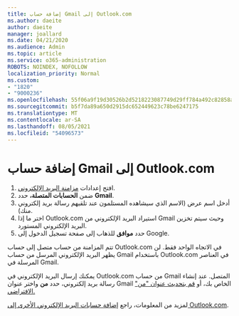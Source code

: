 ```yaml
---
title: إضافة حساب Gmail إلى Outlook.com
ms.author: daeite
author: daeite
manager: joallard
ms.date: 04/21/2020
ms.audience: Admin
ms.topic: article
ms.service: o365-administration
ROBOTS: NOINDEX, NOFOLLOW
localization_priority: Normal
ms.custom:
- "1820"
- "9000236"
ms.openlocfilehash: 55f06a9f19d30526b2d5218223087749d29ff784a492c82858aaeacbd6166391
ms.sourcegitcommit: b5f7da89a650d2915dc652449623c78be6247175
ms.translationtype: MT
ms.contentlocale: ar-SA
ms.lasthandoff: 08/05/2021
ms.locfileid: "54096573"
---
```

# <a name="add-your-gmail-account-to-outlookcom"></a>إضافة حساب Gmail إلى Outlook.com

1. افتح إعدادات [مزامنة البريد الإلكتروني](https://go.microsoft.com/fwlink/?linkid=875264).
2. ضمن **الحسابات المتصلة،** حدد **Gmail**.
3. أدخل اسم عرض (الاسم الذي سيشاهده المستلمون عند تلقيهم رسالة بريد إلكتروني منك).
4. اختر ما إذا Outlook.com استيراد البريد الإلكتروني من Gmail وحيث سيتم تخزين البريد الإلكتروني المستورد.
5. حدد **موافق** للذهاب إلى صفحة تسجيل الدخول إلى Google.

تتم المزامنة من حساب متصل إلى حساب Outlook.com في الاتجاه الواحد فقط. لن يظهر البريد الإلكتروني المرسل من حساب Gmail باستخدام Outlook.com في العناصر المرسلة في Gmail.

يمكنك إرسال البريد الإلكتروني في Outlook.com من حساب Gmail المتصل. عند إنشاء رسالة بريد إلكتروني، حدد **من** واختر عنوان Gmail الخاص بك، أو [قم بتحديث عنوان "من" الافتراضي.](https://go.microsoft.com/fwlink/?linkid=875264)

لمزيد من المعلومات، راجع [إضافة حسابات البريد الإلكتروني الأخرى إلى Outlook.com](https://support.office.com/article/c5224df4-5885-4e79-91ba-523aa743f0ba?wt.mc_id=Office_Outlook_com_Alchemy).